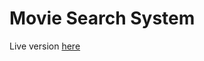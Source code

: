 # Movie Search System
Live version [here](https://www.deimantasb.com/projects/movie-search-system/preview/)
